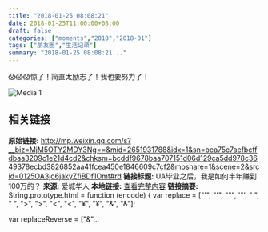 ```yaml
---
title: "2018-01-25 08:08:21"
date: 2018-01-25T11:00:00+08:00
draft: false
categories: ["moments","2018","2018-01"]
tags: ["朋友圈","生活记录"]
summary: "2018-01-25 08:08:21..."
---
```


😱😱😱惊了！简直太励志了！我也要努力了！

![Media 1](/Moments/photos/2018-01-25/201801250808210.jpg)

## 相关链接

**原始链接:** http://mp.weixin.qq.com/s?__biz=MjM5OTY2MDY3Ng==&mid=2651931788&idx=1&sn=bea75c7aefbcffdbaa3209c1e21d4cd2&chksm=bcddf9678baa707151d06d129ca5dd978c3649378ecbd3826852aa41fcea450e1846609c7cf2&mpshare=1&scene=2&srcid=0125OA3jd6jakyZfiBDf1Omt#rd
**链接标题:** UA毕业之后，我是如何半年赚到100万的？
**来源:** 爱城华人
**本地链接:** [查看完整内容](/link_content/2018/01/2018-01-25-1/link_content/)
**链接摘要:** String.prototype.html = function (encode) {
  var replace = ["&#39;", "'", "&quot;", '"', "&nbsp;", " ", "&gt;", ">", "&lt;", "<", "&yen;", "¥", "&amp;", "&"];
 
 
 
 
 
  
  var replaceReverse = ["&"...

